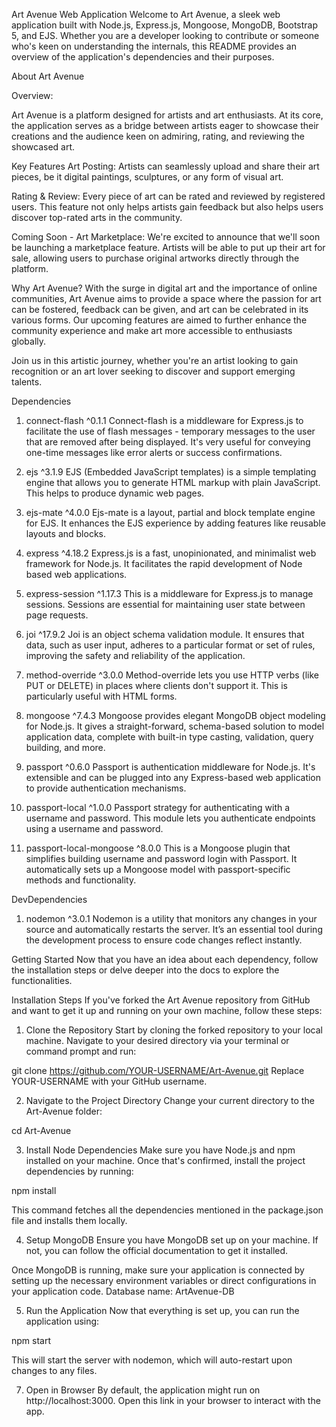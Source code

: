 Art Avenue Web Application
Welcome to Art Avenue, a sleek web application built with Node.js, Express.js, Mongoose, MongoDB, Bootstrap 5, and EJS. Whether you are a developer looking to contribute or someone who's keen on understanding the internals, this README provides an overview of the application's dependencies and their purposes.

About Art Avenue

Overview:

Art Avenue is a platform designed for artists and art enthusiasts. At its core, the application serves as a bridge between artists eager to showcase their creations and the audience keen on admiring, rating, and reviewing the showcased art.

Key Features
Art Posting: Artists can seamlessly upload and share their art pieces, be it digital paintings, sculptures, or any form of visual art.

Rating & Review: Every piece of art can be rated and reviewed by registered users. This feature not only helps artists gain feedback but also helps users discover top-rated arts in the community.

Coming Soon - Art Marketplace: We're excited to announce that we'll soon be launching a marketplace feature. Artists will be able to put up their art for sale, allowing users to purchase original artworks directly through the platform.

Why Art Avenue?
With the surge in digital art and the importance of online communities, Art Avenue aims to provide a space where the passion for art can be fostered, feedback can be given, and art can be celebrated in its various forms. Our upcoming features are aimed to further enhance the community experience and make art more accessible to enthusiasts globally.

Join us in this artistic journey, whether you're an artist looking to gain recognition or an art lover seeking to discover and support emerging talents.

Dependencies
1. connect-flash ^0.1.1
Connect-flash is a middleware for Express.js to facilitate the use of flash messages - temporary messages to the user that are removed after being displayed. It's very useful for conveying one-time messages like error alerts or success confirmations.

2. ejs ^3.1.9
EJS (Embedded JavaScript templates) is a simple templating engine that allows you to generate HTML markup with plain JavaScript. This helps to produce dynamic web pages.

3. ejs-mate ^4.0.0
Ejs-mate is a layout, partial and block template engine for EJS. It enhances the EJS experience by adding features like reusable layouts and blocks.

4. express ^4.18.2
Express.js is a fast, unopinionated, and minimalist web framework for Node.js. It facilitates the rapid development of Node based web applications.

5. express-session ^1.17.3
This is a middleware for Express.js to manage sessions. Sessions are essential for maintaining user state between page requests.

6. joi ^17.9.2
Joi is an object schema validation module. It ensures that data, such as user input, adheres to a particular format or set of rules, improving the safety and reliability of the application.

7. method-override ^3.0.0
Method-override lets you use HTTP verbs (like PUT or DELETE) in places where clients don't support it. This is particularly useful with HTML forms.

8. mongoose ^7.4.3
Mongoose provides elegant MongoDB object modeling for Node.js. It gives a straight-forward, schema-based solution to model application data, complete with built-in type casting, validation, query building, and more.

9. passport ^0.6.0
Passport is authentication middleware for Node.js. It's extensible and can be plugged into any Express-based web application to provide authentication mechanisms.

10. passport-local ^1.0.0
Passport strategy for authenticating with a username and password. This module lets you authenticate endpoints using a username and password.

11. passport-local-mongoose ^8.0.0
This is a Mongoose plugin that simplifies building username and password login with Passport. It automatically sets up a Mongoose model with passport-specific methods and functionality.

DevDependencies
1. nodemon ^3.0.1
Nodemon is a utility that monitors any changes in your source and automatically restarts the server. It’s an essential tool during the development process to ensure code changes reflect instantly.

Getting Started
Now that you have an idea about each dependency, follow the installation steps or delve deeper into the docs to explore the functionalities.

Installation Steps
If you've forked the Art Avenue repository from GitHub and want to get it up and running on your own machine, follow these steps:

1. Clone the Repository
Start by cloning the forked repository to your local machine. Navigate to your desired directory via your terminal or command prompt and run:

git clone https://github.com/YOUR-USERNAME/Art-Avenue.git
Replace YOUR-USERNAME with your GitHub username.

2. Navigate to the Project Directory
Change your current directory to the Art-Avenue folder:

cd Art-Avenue

3. Install Node Dependencies
Make sure you have Node.js and npm installed on your machine. Once that's confirmed, install the project dependencies by running:

npm install

This command fetches all the dependencies mentioned in the package.json file and installs them locally.

4. Setup MongoDB
Ensure you have MongoDB set up on your machine. If not, you can follow the official documentation to get it installed.

Once MongoDB is running, make sure your application is connected by setting up the necessary environment variables or direct configurations in your application code. Database name: ArtAvenue-DB


5. Run the Application
Now that everything is set up, you can run the application using:

npm start

This will start the server with nodemon, which will auto-restart upon changes to any files.

7. Open in Browser
By default, the application might run on http://localhost:3000. Open this link in your browser to interact with the app.